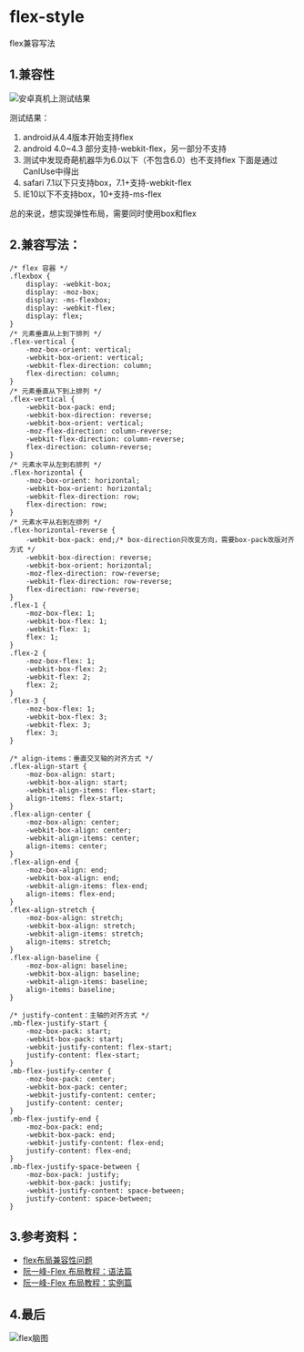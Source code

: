 # flex-style
flex兼容写法

## 1.兼容性
![安卓真机上测试结果](http://p0.meituan.net/education/018539331feb4d9cf0bdb609b14678c0122349.png)

测试结果：
1. android从4.4版本开始支持flex
1. android 4.0~4.3 部分支持-webkit-flex，另一部分不支持
1. 测试中发现奇葩机器华为6.0以下（不包含6.0）也不支持flex
下面是通过CanIUse中得出
1. safari 7.1以下只支持box，7.1+支持-webkit-flex
1. IE10以下不支持box，10+支持-ms-flex

总的来说，想实现弹性布局，需要同时使用box和flex


## 2.兼容写法：
```
/* flex 容器 */
.flexbox {
    display: -webkit-box;
    display: -moz-box;
    display: -ms-flexbox;
    display: -webkit-flex;
    display: flex;
}
/* 元素垂直从上到下排列 */
.flex-vertical {
    -moz-box-orient: vertical;
    -webkit-box-orient: vertical;
    -webkit-flex-direction: column;
    flex-direction: column;
}
/* 元素垂直从下到上排列 */
.flex-vertical {
    -webkit-box-pack: end;
    -webkit-box-direction: reverse;
    -webkit-box-orient: vertical;
    -moz-flex-direction: column-reverse;
    -webkit-flex-direction: column-reverse;
    flex-direction: column-reverse;
}
/* 元素水平从左到右排列 */
.flex-horizontal {
    -moz-box-orient: horizontal;
    -webkit-box-orient: horizontal;
    -webkit-flex-direction: row;
    flex-direction: row;
}
/* 元素水平从右到左排列 */
.flex-horizontal-reverse {
    -webkit-box-pack: end;/* box-direction只改变方向，需要box-pack改版对齐方式 */
    -webkit-box-direction: reverse;
    -webkit-box-orient: horizontal;
    -moz-flex-direction: row-reverse;
    -webkit-flex-direction: row-reverse;
    flex-direction: row-reverse;
}
.flex-1 {
    -moz-box-flex: 1;
    -webkit-box-flex: 1;
    -webkit-flex: 1;
    flex: 1;
}
.flex-2 {
    -moz-box-flex: 1;
    -webkit-box-flex: 2;
    -webkit-flex: 2;
    flex: 2;
}
.flex-3 {
    -moz-box-flex: 1;
    -webkit-box-flex: 3;
    -webkit-flex: 3;
    flex: 3;
}

/* align-items：垂直交叉轴的对齐方式 */
.flex-align-start {
    -moz-box-align: start;
    -webkit-box-align: start;
    -webkit-align-items: flex-start;
    align-items: flex-start;
}
.flex-align-center {
    -moz-box-align: center;
    -webkit-box-align: center;
    -webkit-align-items: center;
    align-items: center;
}
.flex-align-end {
    -moz-box-align: end;
    -webkit-box-align: end;
    -webkit-align-items: flex-end;
    align-items: flex-end;
}
.flex-align-stretch {
    -moz-box-align: stretch;
    -webkit-box-align: stretch;
    -webkit-align-items: stretch;
    align-items: stretch;
}
.flex-align-baseline {
    -moz-box-align: baseline;
    -webkit-box-align: baseline;
    -webkit-align-items: baseline;
    align-items: baseline;
}

/* justify-content：主轴的对齐方式 */
.mb-flex-justify-start {
    -moz-box-pack: start;
    -webkit-box-pack: start;
    -webkit-justify-content: flex-start;
    justify-content: flex-start;
}
.mb-flex-justify-center {
    -moz-box-pack: center;
    -webkit-box-pack: center;
    -webkit-justify-content: center;
    justify-content: center;
}
.mb-flex-justify-end {
    -moz-box-pack: end;
    -webkit-box-pack: end;
    -webkit-justify-content: flex-end;
    justify-content: flex-end;
}
.mb-flex-justify-space-between {
    -moz-box-pack: justify;
    -webkit-box-pack: justify;
    -webkit-justify-content: space-between;
    justify-content: space-between;
}

```

## 3.参考资料：
- [flex布局兼容性问题](http://www.cnblogs.com/mk2016/p/5562994.html)
- [阮一峰-Flex 布局教程：语法篇](http://www.ruanyifeng.com/blog/2015/07/flex-grammar.html)
- [阮一峰-Flex 布局教程：实例篇](http://www.ruanyifeng.com/blog/2015/07/flex-examples.html)

## 4.最后
![flex脑图](http://p0.meituan.net/education/712a0612bb2fc23630cc1bd952947014344805.png)